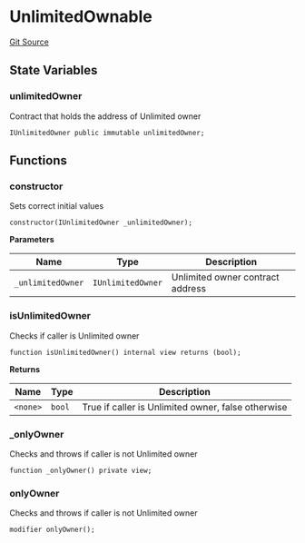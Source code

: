 # UnlimitedOwnable
[Git Source](https://github.com/solidant/unlimited-contracts/blob/06933827b140eb30ab8723aa85a9cdce2333525a/src/shared/UnlimitedOwnable.sol)


## State Variables
### unlimitedOwner
Contract that holds the address of Unlimited owner


```solidity
IUnlimitedOwner public immutable unlimitedOwner;
```


## Functions
### constructor

Sets correct initial values


```solidity
constructor(IUnlimitedOwner _unlimitedOwner);
```
**Parameters**

|Name|Type|Description|
|----|----|-----------|
|`_unlimitedOwner`|`IUnlimitedOwner`|Unlimited owner contract address|


### isUnlimitedOwner

Checks if caller is Unlimited owner


```solidity
function isUnlimitedOwner() internal view returns (bool);
```
**Returns**

|Name|Type|Description|
|----|----|-----------|
|`<none>`|`bool`|True if caller is Unlimited owner, false otherwise|


### _onlyOwner

Checks and throws if caller is not Unlimited owner


```solidity
function _onlyOwner() private view;
```

### onlyOwner

Checks and throws if caller is not Unlimited owner


```solidity
modifier onlyOwner();
```

